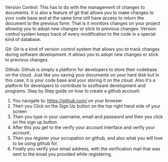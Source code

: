 Version Control: 
This has to do with the management of changes to documents. 
It is also a feature of git that allows you to make changes to your code base and at the same time still have access to return the document to the previous form. 
That is it monitors changes on your project allowing you to adopt new changes or stick to previous changes.
Version control system keeps track of every modification to the code in a special kind of database.

Git: Git is a kind of version control system that allows you to track changes during software development. 
It allows you to adopt new changes or stick to previous changes.

Github: Github is simply a platform for developers to store their codebase on the cloud. Just like you saving your documents on your hard disk but in this case, it is your code base and your storing it on the cloud. Also it's a platform for developers to contribute to ssoftware development and programs. 
Step by Step guide on how to create a github account:
1. You navigate to: https://github.com/ on your browser
2. Then you Click on the Sign Up button on the top right hand side of your screen
3. Then you type in your username, email and password and then you click on the sign up button
4. After this you get to the verify your account interface and verify your account. 
5. Then you register your occupation on github, and also what you will love to be using github for.
6. Finally you verify your email address, with the verification mail that was sent to the email you provided while registering. 
